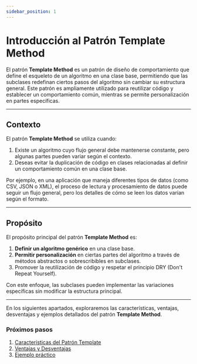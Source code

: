 ```yaml
---
sidebar_position: 1
---
```


# Introducción al Patrón Template Method

El patrón **Template Method** es un patrón de diseño de comportamiento que define el esqueleto de un algoritmo en una clase base, permitiendo que las subclases redefinan ciertos pasos del algoritmo sin cambiar su estructura general. Este patrón es ampliamente utilizado para reutilizar código y establecer un comportamiento común, mientras se permite personalización en partes específicas.

---

## Contexto

El patrón **Template Method** se utiliza cuando:

1. Existe un algoritmo cuyo flujo general debe mantenerse constante, pero algunas partes pueden variar según el contexto.
2. Deseas evitar la duplicación de código en clases relacionadas al definir un comportamiento común en una clase base.

Por ejemplo, en una aplicación que maneja diferentes tipos de datos (como CSV, JSON o XML), el proceso de lectura y procesamiento de datos puede seguir un flujo general, pero los detalles de cómo se leen los datos varían según el formato. 

---

## Propósito

El propósito principal del patrón **Template Method** es:

1. **Definir un algoritmo genérico** en una clase base.
2. **Permitir personalización** en ciertas partes del algoritmo a través de métodos abstractos o sobrescribibles en subclases.
3. Promover la reutilización de código y respetar el principio DRY (Don't Repeat Yourself).

Con este enfoque, las subclases pueden implementar las variaciones específicas sin modificar la estructura principal.

---

En los siguientes apartados, exploraremos las características, ventajas, desventajas y ejemplos detallados del patrón **Template Method**.

### Próximos pasos

1. [Características del Patrón Template](./02-TemplateMethod-Caracteristicas.md)  
2. [Ventajas y Desventajas](./03-TemplateMethod-Ventaja-Desventaja.md)  
3. [Ejemplo práctico](./04-TemplateMethod-Ejemplo.md)  

